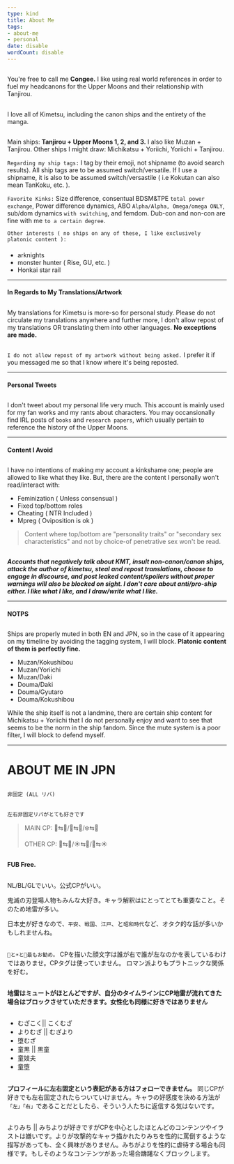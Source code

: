 ```yaml
---
type: kind
title: About Me
tags:
- about-me
- personal
date: disable
wordCount: disable
---
```

##
You're free to call me **Congee.** 
I like using real world references in order to fuel my headcanons for the Upper Moons and their relationship with Tanjirou. 
##
I love all of Kimetsu, including the canon ships and the entirety of the manga. 
##
Main ships: **Tanjirou + Upper Moons 1, 2, and 3.** I also like Muzan + Tanjirou. 
Other ships I might draw: Michikatsu + Yoriichi, Yoriichi + Tanjirou.


`Regarding my ship tags:`
I tag by their emoji, not shipname (to avoid search results). All ship tags are to be assumed switch/versatile. If I use a shipname, it is also to be assumed switch/versastile ( i.e Kokutan can also mean TanKoku, etc. ).

`Favorite Kinks:`
Size difference, consentual BDSM&TPE `total power exchange`, Power difference dynamics, ABO `Alpha/Alpha, Omega/omega ONLY`, sub/dom dynamics `with switching`, and femdom. Dub-con and non-con are fine with me `to a certain degree`. 

`Other interests ( no ships on any of these, I like exclusively platonic content ):`
####
* arknights 
* monster hunter ( Rise, GU, etc. )
* Honkai star rail
___
#### **In Regards to My Translations/Artwork**
##
My translations for Kimetsu is more-so for personal study. Please do not circulate my translations anywhere and further more, I don't allow repost of my translations OR translating them into other languages. 
**No exceptions are made.** 
##
`I do not allow repost of my artwork without being asked.` I prefer it if you messaged me so that I know where it's being reposted. 
___
#### **Personal Tweets**
##
I don't tweet about my personal life very much. This account is mainly used for my fan works and my rants about characters. You may occansionally find IRL posts of `books` and `research papers`, which usually pertain to reference the history of the Upper Moons.
___
#### **Content I Avoid**
##
I have no intentions of making my account a kinkshame one; people are allowed to like what they like. But, there are the content I personally won't read/interact with:
* Feminization ( Unless consensual ) 
* Fixed top/bottom roles
* Cheating ( NTR Included )
* Mpreg ( Oviposition is ok )
> Content where top/bottom are "personality traits" or "secondary sex characteristics" and not by choice-of penetrative sex won't be read.
##
**_Accounts that negatively talk about KMT, insult non-canon/canon ships, attack the author of kimetsu, steal and repost translations, choose to engage in discourse, and post leaked content/spoilers without proper warnings will also be blocked on sight. I don't care about anti/pro-ship either. I like what I like, and I draw/write what I like._**
___
#### **NOTPS**
## 
Ships are properly muted in both EN and JPN, so in the case of it appearing on my timeline by avoiding the tagging system, I will block. **Platonic content of them is perfectly fine.**
* Muzan/Kokushibou
* Muzan/Yoriichi
* Muzan/Daki
* Douma/Daki
* Douma/Gyutaro
* Douma/Kokushibou 

While the ship itself is not a landmine, there are certain ship content for Michikatsu + Yoriichi that I do not personally enjoy and want to see that seems to be the norm in the ship fandom. Since the mute system is a poor filter, I will block to defend myself. 
___
# ABOUT ME IN JPN
##
`非固定 (ALL リバ)`
##
`左右非固定リバがとても好きです`
>MAIN CP: 🌙⇆🎴/🌈⇆🎴/❄️⇆🎴
>
>OTHER CP: 👹⇆🎴/☀️⇆🎴/🌙⇆☀️
##
**FUB Free.**
##
NL/BL/GLでいい。公式CPがいい。

鬼滅の刃登場人物もみんな大好き。キャラ解釈はにとってとても重要なこと。そのため地雷が多い。

日本史が好きなので、`平安`、`戦国`、`江戸`、と`昭和時代`など、オタク的な話が多いかもしれませんね。
##
##
`🌙と☀️と🎴最もお勧め。`
CPを描いた顔文字は誰が右で誰が左なのかを表しているわけではありませ。CPタグは使っていません。
ロマン派よりもプラトニックな関係を好む。
##
**地雷はミュートがほとんどですが、自分のタイムラインにCP地雷が流れてきた場合はブロックさせていただきます。女性化も同様に好きではありません**
##
* むざこく|| こくむざ
* よりむざ || むざより
* 堕むざ
* 童黒 || 黒童
* 童妓夫
* 童堕
##
**プロフィールに左右固定という表記がある方はフォローできません。** 同じCPが好きでも左右固定されたらついていけません。キャラの好感度を決める方法が`「左」「右」`であることだとしたら、そういう人たちに返信する気はないです。
##
よりみち || みちよりが好きですがCPを中心としたほとんどのコンテンツやイラストは嫌いです。よりが攻撃的なキャラ描かれたりみちを性的に罵倒するような描写があっても、全く興味がありません。みちがよりを性的に虐待する場合も同様です。もしそのようなコンテンツがあった場合躊躇なくブロックします。